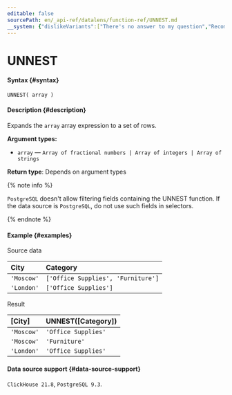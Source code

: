```yaml
---
editable: false
sourcePath: en/_api-ref/datalens/function-ref/UNNEST.md
__system: {"dislikeVariants":["There's no answer to my question","Recommendations aren't helpful","Content does not match the title","Other"]}
---
```


# UNNEST



#### Syntax {#syntax}


```
UNNEST( array )
```

#### Description {#description}
Expands the `array` array expression to a set of rows.

**Argument types:**
- `array` — `Array of fractional numbers | Array of integers | Array of strings`


**Return type**: Depends on argument types

{% note info %}

`PostgreSQL` doesn't allow filtering fields containing the UNNEST function. If the data source is `PostgreSQL`, do not use such fields in selectors.

{% endnote %}


#### Example {#examples}




Source data

| **City**   | **Category**                       |
|:-----------|:-----------------------------------|
| `'Moscow'` | `['Office Supplies', 'Furniture']` |
| `'London'` | `['Office Supplies']`              |

Result

| **[City]**   | **UNNEST([Category])**   |
|:-------------|:-------------------------|
| `'Moscow'`   | `'Office Supplies'`      |
| `'Moscow'`   | `'Furniture'`            |
| `'London'`   | `'Office Supplies'`      |




#### Data source support {#data-source-support}

`ClickHouse 21.8`, `PostgreSQL 9.3`.
